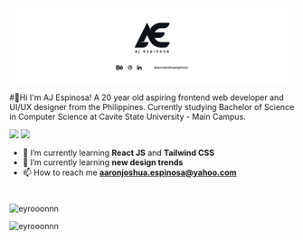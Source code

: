 <img align='center' src="githubBanner.jpg"/>

#🦖Hi I'm AJ Espinosa!
A 20 year old aspiring frontend web developer and UI/UX designer from the Philippines. Currently studying Bachelor of Science in Computer Science at Cavite State University - Main Campus.

<p>
  <img src="https://komarev.com/ghpvc/?username=eyrooonnn&label=Profile%20Views&color=blue&style=for-the-badge"/>
  <a href="https://twitter.com/_eyrooonnn" target="blank"><img src="https://img.shields.io/twitter/follow/_eyrooonnn?url?label=Follow&logo=twitter&style=for-the-badge&url=https%3A%2F%2Ftwitter.com%2F_eyrooonnn"/></a>
</p>

- 🌱 I’m currently learning **React JS** and **Tailwind CSS**
- 🌱 I’m currently learning **new design trends**
- 📫 How to reach me **aaronjoshua.espinosa@yahoo.com**

#

<p><img align="center" src="https://github-readme-stats.vercel.app/api?username=eyrooonnn&show_icons=true&theme=aura" alt="eyrooonnn" /></p>
<p><img align="left" src="https://github-readme-stats.vercel.app/api/top-langs?username=eyrooonnn&show_icons=true&locale=en&layout=compact&theme=aura" alt="eyrooonnn" /></p>
